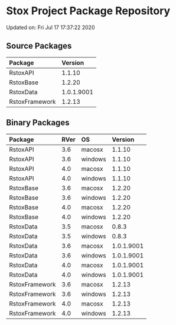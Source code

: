 # Stox Project Package Repository


Updated on: Fri Jul 17 17:37:22 2020
## Source Packages

|Package        |Version    |
|:--------------|:----------|
|RstoxAPI       |1.1.10     |
|RstoxBase      |1.2.20     |
|RstoxData      |1.0.1.9001 |
|RstoxFramework |1.2.13     |

## Binary Packages

|Package        |RVer |OS      |Version    |
|:--------------|:----|:-------|:----------|
|RstoxAPI       |3.6  |macosx  |1.1.10     |
|RstoxAPI       |3.6  |windows |1.1.10     |
|RstoxAPI       |4.0  |macosx  |1.1.10     |
|RstoxAPI       |4.0  |windows |1.1.10     |
|RstoxBase      |3.6  |macosx  |1.2.20     |
|RstoxBase      |3.6  |windows |1.2.20     |
|RstoxBase      |4.0  |macosx  |1.2.20     |
|RstoxBase      |4.0  |windows |1.2.20     |
|RstoxData      |3.5  |macosx  |0.8.3      |
|RstoxData      |3.5  |windows |0.8.3      |
|RstoxData      |3.6  |macosx  |1.0.1.9001 |
|RstoxData      |3.6  |windows |1.0.1.9001 |
|RstoxData      |4.0  |macosx  |1.0.1.9001 |
|RstoxData      |4.0  |windows |1.0.1.9001 |
|RstoxFramework |3.6  |macosx  |1.2.13     |
|RstoxFramework |3.6  |windows |1.2.13     |
|RstoxFramework |4.0  |macosx  |1.2.13     |
|RstoxFramework |4.0  |windows |1.2.13     |
